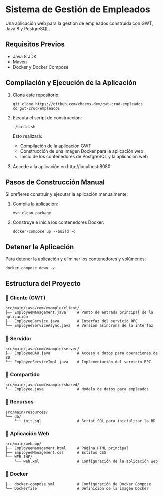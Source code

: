 # Sistema de Gestión de Empleados

Una aplicación web para la gestión de empleados construida con GWT, Java 8 y PostgreSQL.

## Requisitos Previos

- Java 8 JDK
- Maven
- Docker y Docker Compose

## Compilación y Ejecución de la Aplicación

1. Clona este repositorio:

   ```
   git clone https://github.com/cheems-dev/gwt-crud-empleados
   cd gwt-crud-empleados
   ```

2. Ejecuta el script de construcción:

   ```
   ./build.sh
   ```

   Esto realizará:

   - Compilación de la aplicación GWT
   - Construcción de una imagen Docker para la aplicación web
   - Inicio de los contenedores de PostgreSQL y la aplicación web

3. Accede a la aplicación en http://localhost:8080

## Pasos de Construcción Manual

Si prefieres construir y ejecutar la aplicación manualmente:

1. Compila la aplicación:

   ```
   mvn clean package
   ```

2. Construye e inicia los contenedores Docker:
   ```
   docker-compose up --build -d
   ```

## Detener la Aplicación

Para detener la aplicación y eliminar los contenedores y volúmenes:

```
docker-compose down -v
```

## Estructura del Proyecto

### 📁 Cliente (GWT)

```
src/main/java/com/example/client/
├── EmployeeManagement.java     # Punto de entrada principal de la aplicación
├── EmployeeService.java        # Interfaz del servicio RPC
└── EmployeeServiceAsync.java   # Versión asíncrona de la interfaz
```

### 📁 Servidor

```
src/main/java/com/example/server/
├── EmployeeDAO.java            # Acceso a datos para operaciones de BD
└── EmployeeServiceImpl.java    # Implementación del servicio RPC
```

### 📁 Compartido

```
src/main/java/com/example/shared/
└── Employee.java               # Modelo de datos para empleados
```

### 📁 Recursos

```
src/main/resources/
└── db/
    └── init.sql                # Script SQL para inicializar la BD
```

### 📁 Aplicación Web

```
src/main/webapp/
├── EmployeeManagement.html     # Página HTML principal
├── EmployeeManagement.css      # Estilos CSS
└── WEB-INF/
    └── web.xml                 # Configuración de la aplicación web
```

### 📁 Docker

```
├── docker-compose.yml          # Configuración de Docker Compose
└── Dockerfile                  # Definición de la imagen Docker
```
